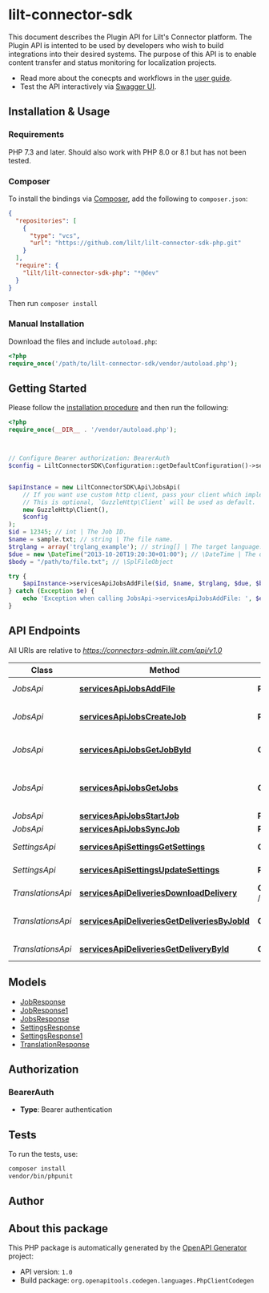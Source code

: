 # lilt-connector-sdk

This document describes the Plugin API for Lilt's Connector platform. The
Plugin API is intented to be used by developers who wish to build
integrations into their desired systems. The purpose of this API is to
enable content transfer and status monitoring for localization projects.

- Read more about the conecpts and workflows in the
  [user guide](/docs/api/v1.0).
- Test the API interactively via [Swagger UI](/api/v1.0/ui).



## Installation & Usage

### Requirements

PHP 7.3 and later.
Should also work with PHP 8.0 or 8.1 but has not been tested.

### Composer

To install the bindings via [Composer](https://getcomposer.org/), add the following to `composer.json`:

```json
{
  "repositories": [
    {
      "type": "vcs",
      "url": "https://github.com/lilt/lilt-connector-sdk-php.git"
    }
  ],
  "require": {
    "lilt/lilt-connector-sdk-php": "*@dev"
  }
}
```

Then run `composer install`

### Manual Installation

Download the files and include `autoload.php`:

```php
<?php
require_once('/path/to/lilt-connector-sdk/vendor/autoload.php');
```

## Getting Started

Please follow the [installation procedure](#installation--usage) and then run the following:

```php
<?php
require_once(__DIR__ . '/vendor/autoload.php');



// Configure Bearer authorization: BearerAuth
$config = LiltConnectorSDK\Configuration::getDefaultConfiguration()->setAccessToken('YOUR_ACCESS_TOKEN');


$apiInstance = new LiltConnectorSDK\Api\JobsApi(
    // If you want use custom http client, pass your client which implements `GuzzleHttp\ClientInterface`.
    // This is optional, `GuzzleHttp\Client` will be used as default.
    new GuzzleHttp\Client(),
    $config
);
$id = 12345; // int | The Job ID.
$name = sample.txt; // string | The file name.
$trglang = array('trglang_example'); // string[] | The target language. Many target languages can be added to a source file.
$due = new \DateTime("2013-10-20T19:20:30+01:00"); // \DateTime | The due date for the file.
$body = "/path/to/file.txt"; // \SplFileObject

try {
    $apiInstance->servicesApiJobsAddFile($id, $name, $trglang, $due, $body);
} catch (Exception $e) {
    echo 'Exception when calling JobsApi->servicesApiJobsAddFile: ', $e->getMessage(), PHP_EOL;
}

```

## API Endpoints

All URIs are relative to *https://connectors-admin.lilt.com/api/v1.0*

Class | Method | HTTP request | Description
------------ | ------------- | ------------- | -------------
*JobsApi* | [**servicesApiJobsAddFile**](docs/Api/JobsApi.md#servicesapijobsaddfile) | **POST** /jobs/{id}/files | Add a file to a Job.
*JobsApi* | [**servicesApiJobsCreateJob**](docs/Api/JobsApi.md#servicesapijobscreatejob) | **POST** /jobs | Create a Connector Job.
*JobsApi* | [**servicesApiJobsGetJobById**](docs/Api/JobsApi.md#servicesapijobsgetjobbyid) | **GET** /jobs/{id} | Retrieve a Connector Job.
*JobsApi* | [**servicesApiJobsGetJobs**](docs/Api/JobsApi.md#servicesapijobsgetjobs) | **GET** /jobs | Retrieve a list of Connector Jobs.
*JobsApi* | [**servicesApiJobsStartJob**](docs/Api/JobsApi.md#servicesapijobsstartjob) | **POST** /jobs/{id}/start | Start a Job.
*JobsApi* | [**servicesApiJobsSyncJob**](docs/Api/JobsApi.md#servicesapijobssyncjob) | **POST** /jobs/{id}/sync | Start a Sync.
*SettingsApi* | [**servicesApiSettingsGetSettings**](docs/Api/SettingsApi.md#servicesapisettingsgetsettings) | **GET** /settings | Retrieve the settings.
*SettingsApi* | [**servicesApiSettingsUpdateSettings**](docs/Api/SettingsApi.md#servicesapisettingsupdatesettings) | **PUT** /settings | Update the settings.
*TranslationsApi* | [**servicesApiDeliveriesDownloadDelivery**](docs/Api/TranslationsApi.md#servicesapideliveriesdownloaddelivery) | **GET** /translations/{id}/download | Download a Translation.
*TranslationsApi* | [**servicesApiDeliveriesGetDeliveriesByJobId**](docs/Api/TranslationsApi.md#servicesapideliveriesgetdeliveriesbyjobid) | **GET** /translations | Retrieve a list of Translations.
*TranslationsApi* | [**servicesApiDeliveriesGetDeliveryById**](docs/Api/TranslationsApi.md#servicesapideliveriesgetdeliverybyid) | **GET** /translations/{id} | Retrieve a Translation.

## Models

- [JobResponse](docs/Model/JobResponse.md)
- [JobResponse1](docs/Model/JobResponse1.md)
- [JobsResponse](docs/Model/JobsResponse.md)
- [SettingsResponse](docs/Model/SettingsResponse.md)
- [SettingsResponse1](docs/Model/SettingsResponse1.md)
- [TranslationResponse](docs/Model/TranslationResponse.md)

## Authorization

### BearerAuth

- **Type**: Bearer authentication

## Tests

To run the tests, use:

```bash
composer install
vendor/bin/phpunit
```

## Author



## About this package

This PHP package is automatically generated by the [OpenAPI Generator](https://openapi-generator.tech) project:

- API version: `1.0`
- Build package: `org.openapitools.codegen.languages.PhpClientCodegen`
